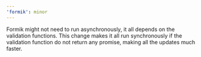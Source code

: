 ```yaml
---
'formik': minor
---
```


Formik might not need to run asynchronously, it all depends on the validation functions. This change makes it all run synchronously if the validation function do not return any promise, making all the updates much faster.